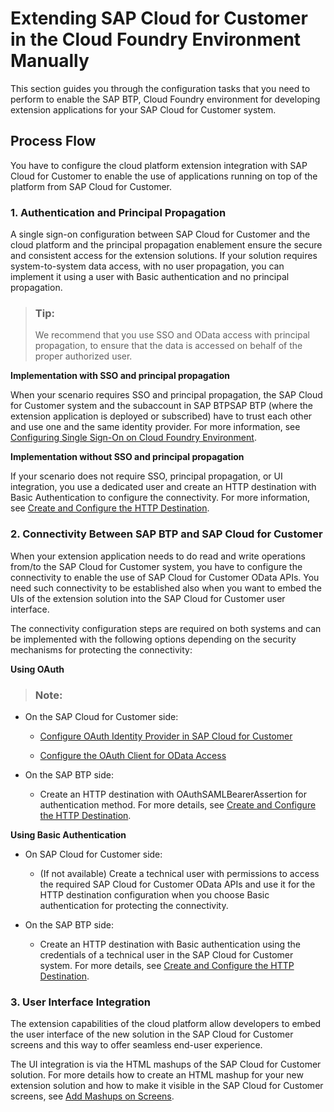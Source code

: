 <!-- loio1150e4395ba6487bad2a7164db7ea417 -->

# Extending SAP Cloud for Customer in the Cloud Foundry Environment Manually

This section guides you through the configuration tasks that you need to perform to enable the SAP BTP, Cloud Foundry environment for developing extension applications for your SAP Cloud for Customer system.



<a name="loio1150e4395ba6487bad2a7164db7ea417__section_c2w_qbf_l2b"/>

## Process Flow

You have to configure the cloud platform extension integration with SAP Cloud for Customer to enable the use of applications running on top of the platform from SAP Cloud for Customer.



### 1. Authentication and Principal Propagation

A single sign-on configuration between SAP Cloud for Customer and the cloud platform and the principal propagation enablement ensure the secure and consistent access for the extension solutions. If your solution requires system-to-system data access, with no user propagation, you can implement it using a user with Basic authentication and no principal propagation.

> ### Tip:  
> We recommend that you use SSO and OData access with principal propagation, to ensure that the data is accessed on behalf of the proper authorized user.

 **Implementation with SSO and principal propagation** 

When your scenario requires SSO and principal propagation, the SAP Cloud for Customer system and the subaccount in SAP BTPSAP BTP \(where the extension application is deployed or subscribed\) have to trust each other and use one and the same identity provider. For more information, see [Configuring Single Sign-On on Cloud Foundry Environment](Configuring_Single_Sign-On_on_Cloud_Foundry_Environment_6080a92.md).

**Implementation without SSO and principal propagation**

If your scenario does not require SSO, principal propagation, or UI integration, you use a dedicated user and create an HTTP destination with Basic Authentication to configure the connectivity. For more information, see [Create and Configure the HTTP Destination](Create_and_Configure_the_HTTP_Destination_21e50d8.md).



### 2. Connectivity Between SAP BTP and SAP Cloud for Customer

When your extension application needs to do read and write operations from/to the SAP Cloud for Customer system, you have to configure the connectivity to enable the use of SAP Cloud for Customer OData APIs. You need such connectivity to be established also when you want to embed the UIs of the extension solution into the SAP Cloud for Customer user interface.

The connectivity configuration steps are required on both systems and can be implemented with the following options depending on the security mechanisms for protecting the connectivity:

**Using OAuth**

> ### Note:  

-   On the SAP Cloud for Customer side:

    -   [Configure OAuth Identity Provider in SAP Cloud for Customer](Configure_OAuth_Identity_Provider_in_SAP_Cloud_for_Customer_40d20a2.md)

    -   [Configure the OAuth Client for OData Access](Configure_the_OAuth_Client_for_OData_Access_2c9c02d.md)



-   On the SAP BTP side:

    -   Create an HTTP destination with OAuthSAMLBearerAssertion for authentication method. For more details, see [Create and Configure the HTTP Destination](Create_and_Configure_the_HTTP_Destination_21e50d8.md).



**Using Basic Authentication**

-   On SAP Cloud for Customer side:

    -   \(If not available\) Create a technical user with permissions to access the required SAP Cloud for Customer OData APIs and use it for the HTTP destination configuration when you choose Basic authentication for protecting the connectivity.



-   On the SAP BTP side:

    -   Create an HTTP destination with Basic authentication using the credentials of a technical user in the SAP Cloud for Customer system. For more details, see [Create and Configure the HTTP Destination](Create_and_Configure_the_HTTP_Destination_21e50d8.md).





### 3. User Interface Integration

The extension capabilities of the cloud platform allow developers to embed the user interface of the new solution in the SAP Cloud for Customer screens and this way to offer seamless end-user experience.

The UI integration is via the HTML mashups of the SAP Cloud for Customer solution. For more details how to create an HTML mashup for your new extension solution and how to make it visible in the SAP Cloud for Customer screens, see [Add Mashups on Screens](https://help.sap.com/viewer/5d3ae4aa1f174b2cb6ec625c93ef8884/CLOUD/en-US/98b729dd6d8e1014821a8a1b078819be.html).

